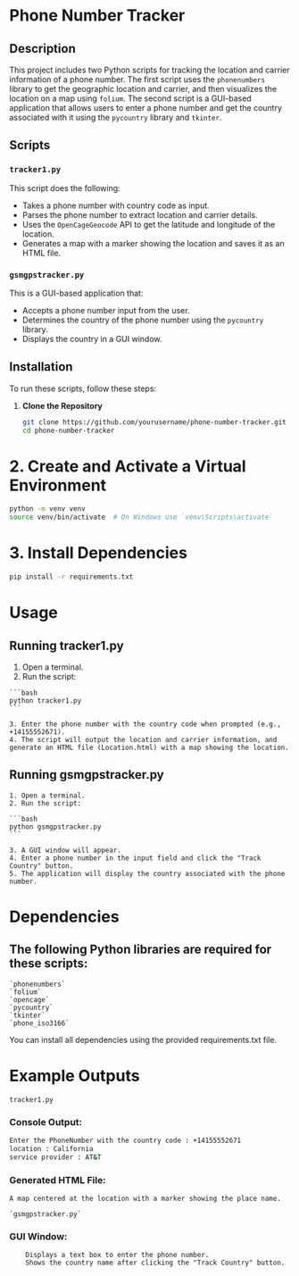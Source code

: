# Phone Number Tracker

## Description

This project includes two Python scripts for tracking the location and carrier information of a phone number. The first script uses the `phonenumbers` library to get the geographic location and carrier, and then visualizes the location on a map using `folium`. The second script is a GUI-based application that allows users to enter a phone number and get the country associated with it using the `pycountry` library and `tkinter`.

## Scripts

### `tracker1.py`

This script does the following:
- Takes a phone number with country code as input.
- Parses the phone number to extract location and carrier details.
- Uses the `OpenCageGeocode` API to get the latitude and longitude of the location.
- Generates a map with a marker showing the location and saves it as an HTML file.

### `gsmgpstracker.py`

This is a GUI-based application that:
- Accepts a phone number input from the user.
- Determines the country of the phone number using the `pycountry` library.
- Displays the country in a GUI window.

## Installation

To run these scripts, follow these steps:

1. **Clone the Repository**
   ```bash
   git clone https://github.com/yourusername/phone-number-tracker.git
   cd phone-number-tracker
   ```

# 2. Create and Activate a Virtual Environment

```bash
python -m venv venv
source venv/bin/activate  # On Windows use `venv\Scripts\activate`
```

# 3. Install Dependencies

```bash
pip install -r requirements.txt
```

# Usage
## Running tracker1.py

   1. Open a terminal.
   2. Run the script:

    ```bash
    python tracker1.py
    ```

    3. Enter the phone number with the country code when prompted (e.g., +14155552671).
    4. The script will output the location and carrier information, and generate an HTML file (Location.html) with a map showing the location.

## Running gsmgpstracker.py

    1. Open a terminal.
    2. Run the script:

    ```bash
    python gsmgpstracker.py
    ```

    3. A GUI window will appear.
    4. Enter a phone number in the input field and click the "Track Country" button.
    5. The application will display the country associated with the phone number.

# Dependencies

## The following Python libraries are required for these scripts:

    `phonenumbers`
    `folium`
    `opencage`
    `pycountry`
    `tkinter`
    `phone_iso3166`

You can install all dependencies using the provided requirements.txt file.

# Example Outputs
 `tracker1.py`

### Console Output:
```bash
Enter the PhoneNumber with the country code : +14155552671
location : California
service provider : AT&T
```

### Generated HTML File:
    A map centered at the location with a marker showing the place name.

    `gsmgpstracker.py`

### GUI Window:
        Displays a text box to enter the phone number.
        Shows the country name after clicking the "Track Country" button.
